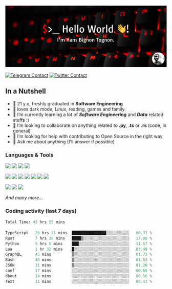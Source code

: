 ![Cover](assets/gh-readme-cover.png)

[![Telegram Contact](https://img.shields.io/badge/Telegram-%230088CC.svg?style=for-the-badge&logo=telegram&logoColor=white)](https://t.me/hanstobi) [![Twitter Contact](https://img.shields.io/badge/Twitter-%2308A0E9.svg?style=for-the-badge&logo=twitter&logoColor=white)](https://twitter.com/_tobihans)

## In a Nutshell
- 👤 21 y.o, freshly graduated in **Software Engineering**
- 🖤 loves dark mode, *Linux*, reading, games and family.
- 🌱 I’m currently learning a lot of ***Software Engineering*** and ***Data*** related stuffs :)
- 👯 I’m looking to collaborate on anything related to **.py**, **.ts** or **.rs** (code, in general)
- 🤔 I’m looking for help with contributing to Open Source in the right way
- 💬 Ask me about anything (I'll answer if possible)

### Languages & Tools
![](https://img.shields.io/badge/Linux-%23eab30f.svg?style=for-the-badge&logo=linux&logoColor=black) ![](https://img.shields.io/badge/Git-%23e54a2f.svg?style=for-the-badge&logo=git&logoColor=white) ![](https://img.shields.io/badge/Github-%231a1d21.svg?style=for-the-badge&logo=github&logoColor=white) ![](https://img.shields.io/badge/Docker-%230394f0.svg?style=for-the-badge&logo=docker&logoColor=white)

![](https://img.shields.io/badge/C-%231a1d21.svg?style=for-the-badge&logo=C&logoColor=white) ![](https://img.shields.io/badge/TypeScript-%230074c2.svg?style=for-the-badge&logo=typescript&logoColor=white) ![](https://img.shields.io/badge/Python-%23f0c540.svg?style=for-the-badge&logo=python) ![](https://img.shields.io/badge/Rust-%23ea4800.svg?style=for-the-badge&logo=rust) ![](https://img.shields.io/badge/Php-%237175aa.svg?style=for-the-badge&logo=php&logoColor=white) ![](https://img.shields.io/badge/HTML-%23d84924.svg?style=for-the-badge&logo=html5&logoColor=white) ![](https://img.shields.io/badge/Scss-%23c45f92.svg?style=for-the-badge&logo=sass&logoColor=white)

![](https://img.shields.io/badge/Vue-%23314559.svg?style=for-the-badge&logo=vue.js) ![](https://img.shields.io/badge/Laravel-%23e54a2f.svg?style=for-the-badge&logo=laravel&logoColor=white) ![](https://img.shields.io/badge/Adonis-%235a45ff.svg?style=for-the-badge&logo=adonisjs)

*And many more...*

### Coding activity (last 7 days)
<!--START_SECTION:waka-->

```python
Total Time: 43 hrs 55 mins

TypeScript   26 hrs 31 mins  ███████████████░░░░░░░░░░   60.31 %
Rust         7 hrs 30 mins   ████▒░░░░░░░░░░░░░░░░░░░░   17.08 %
Python       5 hrs 5 mins    ███░░░░░░░░░░░░░░░░░░░░░░   11.57 %
Lua          1 hr 32 mins    █░░░░░░░░░░░░░░░░░░░░░░░░   03.49 %
GraphQL      45 mins         ▒░░░░░░░░░░░░░░░░░░░░░░░░   01.73 %
Bash         40 mins         ▒░░░░░░░░░░░░░░░░░░░░░░░░   01.53 %
JSON         31 mins         ▒░░░░░░░░░░░░░░░░░░░░░░░░   01.20 %
conf         17 mins         ░░░░░░░░░░░░░░░░░░░░░░░░░   00.65 %
dbout        14 mins         ░░░░░░░░░░░░░░░░░░░░░░░░░   00.56 %
Text         11 mins         ░░░░░░░░░░░░░░░░░░░░░░░░░   00.43 %
```

<!--END_SECTION:waka-->
